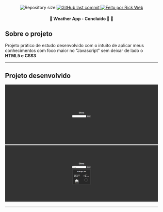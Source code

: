 <p align="center">
  <img alt="Repository size" src="https://img.shields.io/github/repo-size/rickweb3/weather-app">
  <a href="https://github.com/rickweb3/weather-app/commits/master">
    <img alt="GitHub last commit" src="https://img.shields.io/github/last-commit/rickweb3/weather-app">
  </a>
  <a href="">
    <img alt="Feito por Rick Web" src="https://img.shields.io/badge/desenvolvido%20por-RickWeb-%237519C1">
  </a>
</p>



<h4 align="center"> 
	🚧 Weather App - Concluído 🚀 🚧
</h4>



## Sobre o projeto

Projeto prático de estudo desenvolvido com o intuito de aplicar meus conhecimentos com foco maior no "Javascript" sem deixar de lado o **HTML5 e CSS3**

---


## Projeto desenvolvido

![Screenshot](img_readme/overview_weather_app_1.png)
![Screenshot](img_readme/overview_weather_app_2.png)

---
